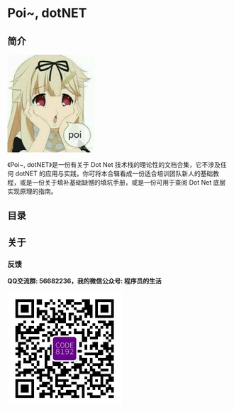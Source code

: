 # Poi~, dotNET #

## 简介 ##

![Title](assets/title.jpg)

《Poi~, dotNET》是一份有关于 Dot Net 技术栈的理论性的文档合集，它不涉及任何 dotNET 的应用与实践，你可将本合辑看成一份适合培训团队新人的基础教程，或是一份关于填补基础缺憾的填坑手册，或是一份可用于查阅 Dot Net 底层实现原理的指南。

## 目录 ##



## 关于 ##

### 反馈 ###

**QQ交流群: 56682236，我的微信公众号: 程序员的生活**

![程序员的生活](wechat.jpg "程序员的生活")
